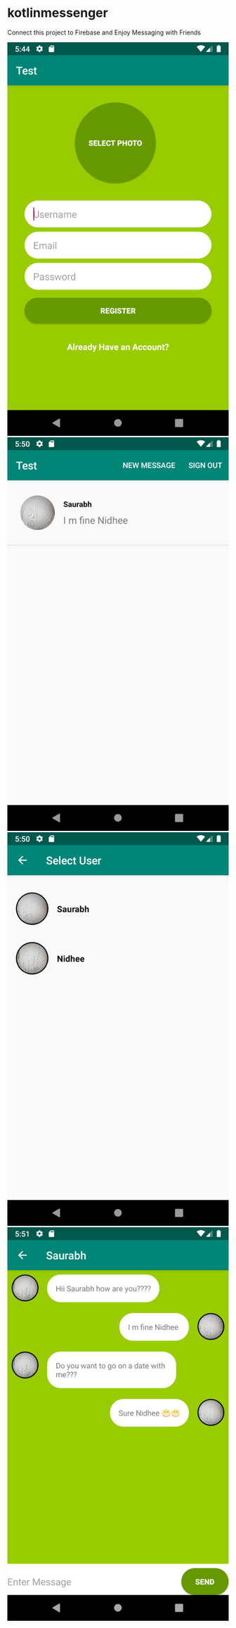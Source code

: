 # kotlinmessenger

Connect this project to Firebase and Enjoy Messaging with Friends

![](1.png)
![](2.png)
![](3.png)
![](4.png)
